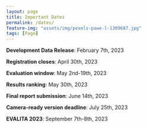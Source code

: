 ```yaml
---
layout: page
title: Important Dates
permalink: /dates/
feature-img: "assets/img/pexels-pawe-l-1309687.jpg"
tags: [Page]
---
```



**Development Data Release**: February 7th, 2023

**Registration closes**: April 30th, 2023

**Evaluation window**: May 2nd-19th, 2023

**Results ranking**: May 30th, 2023

**Final report submission**: June 14th, 2023

**Camera-ready version deadline**: July 25th, 2023

**EVALITA 2023**: September 7th-8th, 2023

